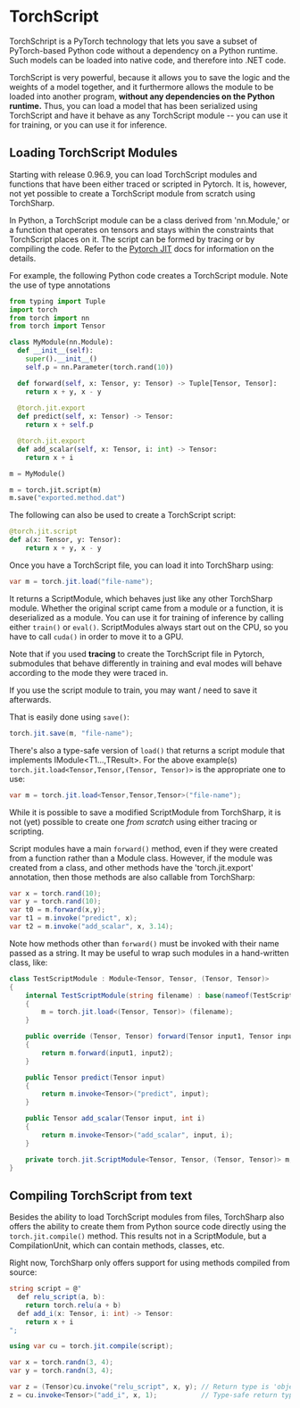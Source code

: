 # TorchScript

TorchSchript is a PyTorch technology that lets you save a subset of PyTorch-based Python code without a dependency on a Python runtime. Such models can be loaded into native code, and therefore into .NET code.

TorchScript is very powerful, because it allows you to save the logic and the weights of a model together, and it furthermore allows the module to be loaded into another program, __without any dependencies on the Python runtime.__ Thus, you can load a model that has been serialized using TorchScript and have it behave as any TorchScript module -- you can use it for training, or you can use it for inference.

## Loading TorchScript Modules

Starting with release 0.96.9, you can load TorchScript modules and functions that have been either traced or scripted in Pytorch. It is, however, not yet possible to create a TorchScript module from scratch using TorchSharp. 

In Python, a TorchScript module can be a class derived from 'nn.Module,' or a function that operates on tensors and stays within the constraints that TorchScript places on it. The script can be formed by tracing or by compiling the code. Refer to the [Pytorch JIT](https://pytorch.org/docs/stable/jit.html) docs for information on the details.

For example, the following Python code creates a TorchScript module. Note the use of type annotations

```Python
from typing import Tuple
import torch
from torch import nn
from torch import Tensor

class MyModule(nn.Module):
  def __init__(self):
    super().__init__()
    self.p = nn.Parameter(torch.rand(10))

  def forward(self, x: Tensor, y: Tensor) -> Tuple[Tensor, Tensor]:
    return x + y, x - y
  
  @torch.jit.export
  def predict(self, x: Tensor) -> Tensor:
    return x + self.p

  @torch.jit.export
  def add_scalar(self, x: Tensor, i: int) -> Tensor:
    return x + i

m = MyModule()

m = torch.jit.script(m)
m.save("exported.method.dat")
```

The following can also be used to create a TorchScript script:

```Python
@torch.jit.script
def a(x: Tensor, y: Tensor):
    return x + y, x - y
```

Once you have a TorchScript file, you can load it into TorchSharp using:

```C#
var m = torch.jit.load("file-name");
```

It returns a ScriptModule, which behaves just like any other TorchSharp module. Whether the original script came from a module or a function, it is deserialized as a module. You can use it for training of inference by calling either `train()` or `eval()`. ScriptModules always start out on the CPU, so you have to call `cuda()` in order to move it to a GPU.

Note that if you used __tracing__ to create the TorchScript file in Pytorch, submodules that behave differently in training and eval modes will behave according to the mode they were traced in.

If you use the script module to train, you may want / need to save it afterwards. 

That is easily done using `save()`:

```C#
torch.jit.save(m, "file-name");
```

There's also a type-safe version of `load()` that returns a script module that implements IModule<T1...,TResult>. For the above example(s) `torch.jit.load<Tensor,Tensor,(Tensor, Tensor)>` is the appropriate one to use:

```C#
var m = torch.jit.load<Tensor,Tensor,Tensor>("file-name");
```

While it is possible to save a modified ScriptModule from TorchSharp, it is not (yet) possible to create one _from scratch_ using either tracing or scripting.

Script modules have a main `forward()` method, even if they were created from a function rather than a Module class. However, if the module was created from a class, and other methods have the 'torch.jit.export' annotation, then those methods are also callable from TorchSharp:

```C#
var x = torch.rand(10);
var y = torch.rand(10);
var t0 = m.forward(x,y);
var t1 = m.invoke("predict", x);
var t2 = m.invoke("add_scalar", x, 3.14);
```

Note how methods other than `forward()` must be invoked with their name passed as a string. It may be useful to wrap such modules in a hand-written class, like:

```C#
class TestScriptModule : Module<Tensor, Tensor, (Tensor, Tensor)>
{
    internal TestScriptModule(string filename) : base(nameof(TestScriptModule))
    {
        m = torch.jit.load<(Tensor, Tensor)> (filename);
    }

    public override (Tensor, Tensor) forward(Tensor input1, Tensor input2)
    {
        return m.forward(input1, input2);
    }

    public Tensor predict(Tensor input)
    {
        return m.invoke<Tensor>("predict", input);
    }

    public Tensor add_scalar(Tensor input, int i)
    {
        return m.invoke<Tensor>("add_scalar", input, i);
    }

    private torch.jit.ScriptModule<Tensor, Tensor, (Tensor, Tensor)> m;
}
```

## Compiling TorchScript from text

Besides the ability to load TorchScript modules from files, TorchSharp also offers the ability to create them from Python source code directly using the `torch.jit.compile()` method. This results not in a ScriptModule, but a CompilationUnit, which can contain methods, classes, etc. 

Right now, TorchSharp only offers support for using methods compiled from source:

```C#
string script = @"
  def relu_script(a, b):
    return torch.relu(a + b)
  def add_i(x: Tensor, i: int) -> Tensor:
    return x + i
";

using var cu = torch.jit.compile(script);

var x = torch.randn(3, 4);
var y = torch.randn(3, 4);

var z = (Tensor)cu.invoke("relu_script", x, y); // Return type is 'object'
z = cu.invoke<Tensor>("add_i", x, 1);           // Type-safe return type.
```
